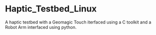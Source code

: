 # Haptic_Testbed_Linux
A haptic testbed with a Geomagic Touch iterfaced using a C toolkit and a Robot Arm interfaced using python.
